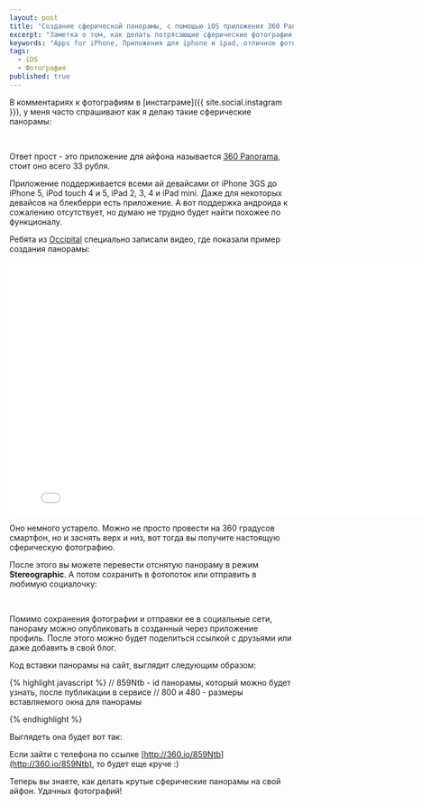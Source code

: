 ```yaml
---
layout: post
title: "Создание сферической панорамы, с помощью iOS приложения 360 Panorama"
excerpt: "Заметка о том, как делать потрясающие сферические фотографии, с помощью ios-приолжения 360 Panorama"
keywords: "Apps for iPhone, Приложения для iphone и ipad, отличное фотоприложение для iphone, сферические фотографии на айфон"
tags: 
  - iOS
  - Фотография
published: true
---
```


В комментариях к фотографиям в [инстаграме]({{ site.social.instagram }}), у меня часто спрашивают как я делаю такие сферические панорамы:

<figure class="folium normal bg-null">
<img class="original" src="{{ site.url }}/upload/article/2014/08/15/360_panorama_01.jpg" alt="" title="" />
<img class="original" src="{{ site.url }}/upload/article/2014/08/15/360_panorama_00.jpg" alt="" title="" />
<img class="original" src="{{ site.url }}/upload/article/2014/08/15/360_panorama_02.jpg" alt="" title="" />
</figure>

Ответ прост - это приложение для айфона называется [360 Panorama](https://itunes.apple.com/ru/app/360-panorama/id377342622?mt=8), стоит оно всего 33 рубля.

Приложение поддерживается всеми ай девайсами от iPhone 3GS до iPhone 5, iPod touch 4 и 5, iPad 2, 3, 4 и iPad mini. Даже для некоторых девайсов на блекберри есть приложение. А вот поддержка андроида к сожалению отсутствует, но думаю не трудно будет найти похожее по функционалу.

Ребята из [Occipital](http://occipital.com/360/app) специально записали видео, где показали пример создания панорамы:

<iframe width="800" height="450" src="//www.youtube.com/embed/DWIai0FzRgw?rel=0" frameborder="0" allowfullscreen></iframe>

Оно немного устарело. Можно не просто провести на 360 градусов смартфон, но и заснять верх и низ, вот тогда вы получите настоящую сферическую фотографию.

После этого вы можете перевести отснятую панораму в режим **Stereographic**. А потом сохранить в фотопоток или отправить в любимую социалочку:

<figure class="folium ios normal">
<img class="original" src="{{ site.url }}/upload/article/2014/08/15/ios_interface_360_00.png" alt="" title="" />
<img class="original" src="{{ site.url }}/upload/article/2014/08/15/ios_interface_360_01.png" alt="" title="" />
<img class="original" src="{{ site.url }}/upload/article/2014/08/15/ios_interface_360_02.png" alt="" title="" />
<img class="original" src="{{ site.url }}/upload/article/2014/08/15/ios_interface_360_03.png" alt="" title="" />
<img class="original" src="{{ site.url }}/upload/article/2014/08/15/ios_interface_360_04.png" alt="" title="" />
</figure>

Помимо сохранения фотографии и отправки ее в социальные сети, панораму можно опубликовать в созданный через приложение профиль. После этого можно будет поделиться ссылкой с друзьями или даже добавить в свой блог.

Код вставки панорамы на сайт, выглядит следующим образом:

{% highlight javascript %}
// 859Ntb - id панорамы, который можно будет узнать, после публикации в сервисе
// 800 и 480 - размеры вставляемого окна для панорамы
<script src="http://occipital.com/360/embed.js?pano=859Ntb&width=800&height=480"></script>
{% endhighlight %}

Выглядеть она будет вот так:

<script src="http://occipital.com/360/embed.js?pano=859Ntb&width=800&height=480"></script>

Если зайти с телефона по ссылке [http://360.io/859Ntb](http://360.io/859Ntb), то будет еще круче :)

Теперь вы знаете, как делать крутые сферические панорамы на свой айфон. Удачных фотографий!